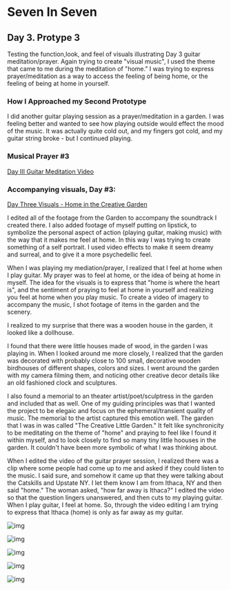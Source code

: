 # Seven In Seven 

## Day 3. Protype 3

Testing the function,look, and feel of visuals illustrating Day 3 guitar meditation/prayer. 
Again trying to create "visual music", I used the theme that came to me during the meditation of "home." I was trying to express prayer/meditation as a way to access the feeling of being home, or the feeling of being at home in yourself.

### How I Approached my Second Prototype

I did another guitar playing session as a prayer/meditation in a garden. I was feeling better and wanted to see how playing outside would effect the mood of the music. It was actually quite cold out, and my fingers got cold, and my guitar string broke - but I continued playing.

### Musical Prayer #3

[Day III Guitar Meditation Video](https://www.youtube.com/watch?v=tAODj0s2M4I&t=5s)

### Accompanying visuals, Day #3:

[Day Three Visuals - Home in the Creative Garden](https://www.youtube.com/watch?v=36SwEJCmWZI&t=4s)


I edited all of the footage from the Garden to accompany the soundtrack I created there. I also added footage of myself putting on lipstick, to symbolize the personal aspect of action (playing guitar, making music) with the way that it makes me feel at home. In this way I was trying to create something of a self portrait. I used video effects to make it seem dreamy and surreal, and to give it a more psychedellic feel.

When I was playing my mediation/prayer, I realized that I feel at home when I play guitar. My prayer was to feel at home, or the idea of being at home in myself. The idea for the visuals is to express that "home is where the heart is", and the sentiment of praying to feel at home in yourself and realizing you feel at home when you play music. To create a video of imagery to accompany the music, I shot footage of items in the garden and the scenery. 

I realized to my surprise that there was a wooden house in the garden, it looked like a dollhouse.

I found that there were little houses made of wood, in the garden I was playing in. When I looked around me more closely, I realized that the garden was decorated with probably close to 100 small, decorative wooden birdhouses of different shapes, colors and sizes. I went around the garden with my camera filming them, and noticing other creative decor details like an old fashioned clock and sculptures. 

I also found a memorial to an theater artist/poet/sculptress in the garden and included that as well.  One of my guiding principles was that I wanted the project to be elegaic and focus on the ephemeral/transient quality of music. The memorial to the artist captured this emotion well. The garden that I was in was called "The Creative Little Garden." It felt like synchronicity to be meditating on the theme of "home" and praying to feel like I found it within myself, and to look closely to find so many tiny little hoouses in the garden. It couldn't have been more symbolic of what I was thinking about.

When I edited the video of the guitar prayer session, I realized there was a clip where some people had come up to me and asked if they could listen to the music. I said sure, and somehow it came up that they were talking about the Catskills and Upstate NY. I let them know I am from Ithaca, NY and then said "home." The woman asked, "how far away is Ithaca?" I edited the video so that the question lingers unanswered, and then cuts to my playing guitar. When I play guitar, I feel at home. So, through the video editing I am trying to express that Ithaca (home) is only as far away as my guitar.

![img](IMG2/garden1.JPEG)

![img](IMG2/garden2.JPEG)

![img](IMG2/garden3.JPEG)

![img](IMG2/garden4.JPEG)

![img](IMG2/garden5.JPEG)










